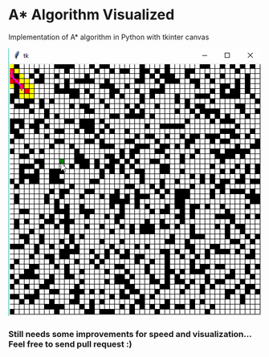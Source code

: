 # A* Algorithm Visualized

Implementation of A* algorithm in Python with tkinter canvas

![](./demo.gif)

### Still needs some improvements for speed and visualization... Feel free to send pull request :)
